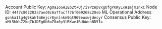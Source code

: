 Account Public Key: `AgOaIoGHIEb2t+Uj/iYPzWpVxgUfgPKKyLxH1mjm1nxC`
Node ID: `44f7c802202a7aed0c6a7facff7bf009268c28eb`
ML Operational Address: `gonka1lg4g9kakfm8ejcr8ynlnkm9qt969euswjdecyr`
Consensus Public Key: `xMt5hWs72kqZbJDEg0U6oZ8x0p3lRXweJBUbWonND5I=`